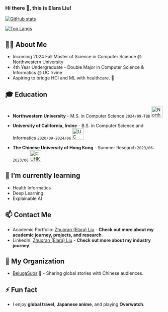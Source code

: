 ### Hi there 👋, this is Elara Liu!

[![GitHub stats](https://github-readme-stats.vercel.app/api?username=zl-asica&show_icons=true&count_private=true&hide_title=true&hide_rank=true)](https://github.com/anuraghazra/github-readme-stats)

[![Top Langs](https://github-readme-stats.vercel.app/api/top-langs/?username=zl-asica&layout=compact&hide=css,liquid,scss)](https://github.com/anuraghazra/github-readme-stats)

<!--
## 😄 Pronouns

- She/Her/Hers
-->

## 👨‍💻 About Me

- Incoming 2024 Fall Master of Science in Computer Science @ Northwestern University
- 4th Year Undergraduate - Double Major in Computer Science & Informatics @ UC Irvine
- Aspiring to bridge HCI and ML with healthcare. 🌟

## 🎓 Education

- **Northwestern University** - M.S. in Computer Science `2024/09-TBD` <img src="https://upload.wikimedia.org/wikipedia/commons/thumb/5/56/Northwestern_University_seal.svg/800px-Northwestern_University_seal.svg.png" width="36" alt="Northwestern logo">

- **University of California, Irvine** - B.S. in Computer Science and Informatics `2020/09-2024/06` <img src="https://upload.wikimedia.org/wikipedia/en/thumb/0/0e/University_of_California%2C_Irvine_seal.svg/1200px-University_of_California%2C_Irvine_seal.svg.png" width="36" alt="UC Irvine logo">

- **The Chinese University of Hong Kong** - Summer Research `2023/06-2023/08` <img src="https://upload.wikimedia.org/wikipedia/commons/5/50/Emblem_of_CU.png" width="36" alt="CUHK logo">

## 🌱 I’m currently learning

- Health Informatics
- Deep Learning
- Explainable AI

## 📫 Contact Me

- Academic Portfolio: [Zhuoran (Elara) Liu](https://www.zla.app/) - **Check out more about my academic journey, projects, and research**.
- LinkedIn: [Zhuoran (Elara) Liu](https://www.linkedin.com/in/elara-liu/) - **Check out more about my industry journey**.

## 👀 My Organization

- [BelugaSubs](https://www.belugasubs.com) 🐋 - Sharing global stories with Chinese audiences.

## ⚡ Fun fact

- I enjoy **global travel**, **Japanese anime**, and playing **Overwatch**.

<!--
**ZL-Asica/ZL-Asica** is a ✨ _special_ ✨ repository because its `README.md` (this file) appears on your GitHub profile.

Here are some ideas to get you started:

- 🔭 I’m currently working on ...
- 🌱 I’m currently learning ...
- 👯 I’m looking to collaborate on ...
- 🤔 I’m looking for help with ...
- 💬 Ask me about ...
- 📫 How to reach me: ...
- 😄 Pronouns: ...
- ⚡ Fun fact: ...
-->
